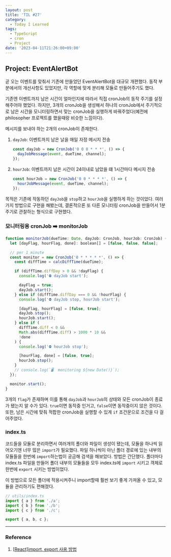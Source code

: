 ```yaml
---
layout: post
title: 'TIL #27'
category:
  - Today I Learned
tags:
  - TypeScript
  - cron
  - Project
date: '2023-04-11T21:26:00+09:00'
---
```


## Project: EventAlertBot

곧 오는 이벤트를 맞춰서 기존에 만들었던 EventAlertBot을 대규모 개편했다. 동작 부분에서의 개선사항도 있었지만, 각 역할에 맞게 분리해 모듈로 만들어주기도 했다.

기존엔 이벤트까지 남은 시간이 얼마인지에 따라서 직접 cronJob의 동작 주기를 설정해주어야 했었다. 하지만, 3개의 cronJob을 생성해서 하나의 cronJob에서 주기적으로 남은 시간을 모니터링하면서 맞는 cronJob을 실행하게 바꿔주었다(예전에 philosopher 프로젝트를 했을때랑 비슷한 느낌이다).

메시지를 보내야 하는 2개의 cronJob이 존재한다.

1. `dayJob`: 이벤트까지 남은 날을 매일 자정 메시지 전송
   ```js
   const dayJob = new CronJob('0 0 0 * * *', () => {
     dayJobMessage(event, dueTime, channel);
   });
   ```
2. `hourJob`: 이벤트까지 남은 시간이 24이내로 남았을 떄 1시간마다 메시지 전송
   ```js
   const hourJob = new CronJob('0 0 * * * *', () => {
     hourJobMessage(event, dueTime, channel);
   });
   ```

목적은 기존에 작동하던 `dayJob`을 `stop`하고 `hourJob`을 실행하게 하는 것이었다. 여러가지 방법으로 구현을 해봤는데, 결론적으론 또 다른 모니터링 cronJob을 만들어서 1분 주기로 관찰하는 형식으로 구현했다.

### 모니터링용 cronJob ➡️ monitorJob

```js
function monitorJob(dueTime: Date, dayJob: CronJob, hourJob: CronJob) {
  let [dayFlag, hourFlag, done]: boolean[] = [false, false, false];

  // per 1 minute
  const monitor = new CronJob('0 * * * * *', () => {
    const diffTime = calcDiffTime(dueTime);

    if (diffTime.diffDay > 0 && !dayFlag) {
      console.log('⛔️ dayJob start');

      dayFlag = true;
      dayJob.start();
    } else if (diffTime.diffDay === 0 && !hourFlag) {
      console.log('⛔️ dayJob stop, hourJob start');

      [dayFlag, hourFlag] = [false, true];
      dayJob.stop();
      hourJob.start();
    } else if (
      diffTime.diff < 0 &&
      Math.abs(diffTime.diff) > 1000 * 10 &&
      !done
    ) {
      console.log('⛔️ hourJob stop');

      [hourFlag, done] = [false, true];
      hourJob.stop();
    }
    // console.log(`🖥️  monitoring ${new Date()}`);
  });

  monitor.start();
}
```

3개의 `flag`가 존재하며 이를 통해 `dayJob`과 `hourJob`의 상태와 모든 cronJob이 종료가 됐는지 알 수가 있다. `true`이면 동작중 인거고, `false`이면 동작중이지 않은 것이다. 또한, 남은 시간에 맞춰 적합한 cronJob을 실행할 수 있게 `if` 조건문으로 조건을 다 걸어주었다.

### index.ts

코드들을 모듈로 분리하면서 여러개의 폴더와 파일이 생성이 됐는데, 모듈을 하나씩 읽어오기엔 너무 많은 `import`가 필요했다. 파일 하나씩이 아닌 폴더 경로에 있는 내부의 모듈들을 한번에 `import`하는법이 궁금해 검색을 해보았다. 방법은 간단했다. 폴더마다 index.ts 파일을 만들어 폴더 내부의 모듈들을 모두 index.ts에 `import` 시키고 객체로 한번에 `export` 시키는 방법이었다.

이 방법으로 모든 폴더에 적용시켜주니 import할때 훨씬 보기 좋게 가져올 수 있고, 모듈을 관리하기도 편해졌다.

```js
// utils/index.ts
import { a } from './a';
import { b } from './b';
import { c } from './c';

export { a, b, c };
```

---

### Reference

1. [[React]import, export 사용 방법](https://developer-talk.tistory.com/139)
